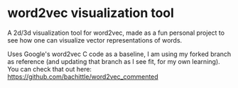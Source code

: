# word2vec visualization tool

A 2d/3d visualization tool for word2vec, made as a fun 
personal project to see how one can visualize vector 
representations of words. 


Uses Google's word2vec C code as a baseline, I am using my 
forked branch as reference (and updating that branch as I 
see fit, for my own learning). You can check that out here: 
https://github.com/bachittle/word2vec_commented